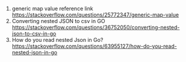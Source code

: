 1. generic map value reference link
   https://stackoverflow.com/questions/25772347/generic-map-value
2. Converting nested JSON to csv in GO
   https://stackoverflow.com/questions/36752050/converting-nested-json-to-csv-in-go
3. How do you read nested Json in Go?
   https://stackoverflow.com/questions/63955127/how-do-you-read-nested-json-in-go